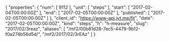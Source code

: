 {
  "properties": {
    "num": [
      9112
    ],
    "unit": [
      "steps"
    ],
    "start": [
      "2017-02-04T00:00:00Z"
    ],
    "end": [
      "2017-02-05T00:00:00Z"
    ],
    "published": [
      "2017-02-05T00:00:00Z"
    ]
  },
  "client_id": "https://www-api.jvt.me/fit",
  "date": "2017-02-05T00:00:00Z",
  "kind": "steps",
  "h": "h-measure",
  "slug": "2017/02/3reaz",
  "aliases": [
    "/mf2/00b81d28-7ec5-4479-9b12-f0a274b56d5d/",
    "/mf2/2017/02/3rEAz"
  ]
}
